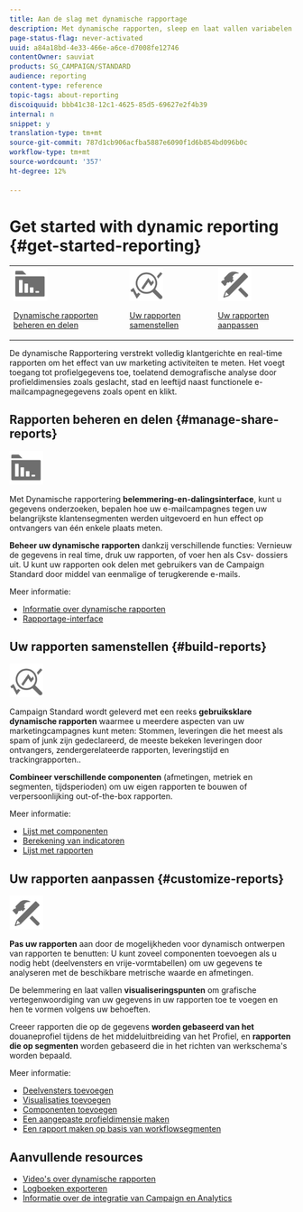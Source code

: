```yaml
---
title: Aan de slag met dynamische rapportage
description: Met dynamische rapporten, sleep en laat vallen variabelen en dimensies in uw vrije vormmilieu en analyseer het succes van uw campagnes.
page-status-flag: never-activated
uuid: a84a18bd-4e33-466e-a6ce-d7008fe12746
contentOwner: sauviat
products: SG_CAMPAIGN/STANDARD
audience: reporting
content-type: reference
topic-tags: about-reporting
discoiquuid: bbb41c38-12c1-4625-85d5-69627e2f4b39
internal: n
snippet: y
translation-type: tm+mt
source-git-commit: 787d1cb906acfba5887e6090f1d6b854bd096b0c
workflow-type: tm+mt
source-wordcount: '357'
ht-degree: 12%

---
```



# Get started with dynamic reporting {#get-started-reporting}

<table>
<tr>
<td><img src="assets/do-not-localize/icon_manage.svg" width="60px"><p><a href="#manage-share-reports">Dynamische rapporten beheren en delen</a></p></td>
<td><img src="assets/do-not-localize/icon_build.svg" width="60px"><p><a href="#build-reports">Uw rapporten samenstellen</a></p></td>
<td><img src="assets/do-not-localize/icon_customize.svg" width="60px"><p><a href="#customize-reports">Uw rapporten aanpassen</a></p></td></tr>
</table>

De dynamische Rapportering verstrekt volledig klantgerichte en real-time rapporten om het effect van uw marketing activiteiten te meten. Het voegt toegang tot profielgegevens toe, toelatend demografische analyse door profieldimensies zoals geslacht, stad en leeftijd naast functionele e-mailcampagnegegevens zoals opent en klikt.

## Rapporten beheren en delen {#manage-share-reports}

<img src="assets/do-not-localize/icon_manage.svg" width="60px">

Met Dynamische rapportering **belemmering-en-dalingsinterface**, kunt u gegevens onderzoeken, bepalen hoe uw e-mailcampagnes tegen uw belangrijkste klantensegmenten werden uitgevoerd en hun effect op ontvangers van één enkele plaats meten.

**Beheer uw dynamische rapporten** dankzij verschillende functies: Vernieuw de gegevens in real time, druk uw rapporten, of voer hen als Csv- dossiers uit. U kunt uw rapporten ook delen met gebruikers van de Campaign Standard door middel van eenmalige of terugkerende e-mails.

Meer informatie:

* [Informatie over dynamische rapporten](../../reporting/using/about-dynamic-reports.md)
* [Rapportage-interface](../../reporting/using/reporting-interface.md)

## Uw rapporten samenstellen {#build-reports}

<img src="assets/do-not-localize/icon_build.svg" width="60px">

Campaign Standard wordt geleverd met een reeks **gebruiksklare dynamische rapporten** waarmee u meerdere aspecten van uw marketingcampagnes kunt meten: Stommen, leveringen die het meest als spam of junk zijn gedeclareerd, de meeste bekeken leveringen door ontvangers, zendergerelateerde rapporten, leveringstijd en trackingrapporten..

**Combineer verschillende componenten** (afmetingen, metriek en segmenten, tijdsperioden) om uw eigen rapporten te bouwen of verpersoonlijking out-of-the-box rapporten.

Meer informatie:

* [Lijst met componenten](../../reporting/using/list-of-components-.md)
* [Berekening van indicatoren](../../reporting/using/indicator-calculation.md)
* [Lijst met rapporten](../../reporting/using/defining-the-report-period.md)

## Uw rapporten aanpassen {#customize-reports}

<img src="assets/do-not-localize/icon_customize.svg" width="60px">

**Pas uw rapporten** aan door de mogelijkheden voor dynamisch ontwerpen van rapporten te benutten: U kunt zoveel componenten toevoegen als u nodig hebt (deelvensters en vrije-vormtabellen) om uw gegevens te analyseren met de beschikbare metrische waarde en afmetingen.

De belemmering en laat vallen **visualiseringspunten** om grafische vertegenwoordiging van uw gegevens in uw rapporten toe te voegen en hen te vormen volgens uw behoeften.

Creeer rapporten die op de gegevens **worden gebaseerd van het** douaneprofiel tijdens de het middeluitbreiding van het Profiel, en **rapporten die op segmenten** worden gebaseerd die in het richten van werkschema&#39;s worden bepaald.

Meer informatie:

* [Deelvensters toevoegen](../../reporting/using/adding-panels.md)
* [Visualisaties toevoegen](../../reporting/using/adding-visualizations.md)
* [Componenten toevoegen](../../reporting/using/adding-components.md)
* [Een aangepaste profieldimensie maken](../../reporting/using/creating-a-custom-profile-dimension.md)
* [Een rapport maken op basis van workflowsegmenten](../../reporting/using/creating-a-report-workflow-segment.md)

## Aanvullende resources

* [Video&#39;s over dynamische rapporten](https://docs.adobe.com/content/help/en/campaign-standard-learn/tutorials/reporting/exploring-reports.html)
* [Logboeken exporteren](../../automating/using/exporting-logs.md)
* [Informatie over de integratie van Campaign en Analytics](../../integrating/using/about-campaign-analytics-integration.md)